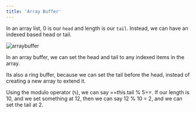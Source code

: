 ```yaml
---
title: 'Array Buffer'
---
```


In an array list, 0 is our `head` and length is our `tail`. Instead, we can have an indexed based head or tail.

![arraybuffer](/images/arraybuffer.jpeg)

In an array buffer, we can set the head and tail to any indexed items in the array. 

Its also a ring buffer, because we can set the tail before the head, instead of creating a new array to extend it.

Using the modulo operator (`%`), we can say ==this.tail % 5==. If our length is 10, and we set something at 12, then we can say 12 % 10 = 2, and we can set the tail at 2.


